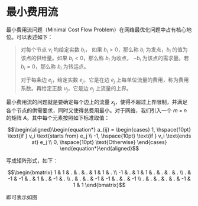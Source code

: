 # 最小费用流 

最小费用流问题（Minimal Cost Flow Problem）在网络最优化问题中占有核心地位。可以表述如下：

> 对每个节点 $v_i$ 均给定实数 $b_i$， 如果 $b_i > 0$，那么称 $b_i$ 为发点，$b_i$ 的值为该点的供给量。如果 $b_i < 0$，那么称 $b_i$ 为收点， $-b_i$ 为该点的需求量。若  $b_i = 0$，那么称 $b_i$ 为转运点。
>
> 对于每条边 $e_j$，给定实数 $e_j$，它是在边 $e_j$ 上每单位流量的费用，称为费用系数。再给定正数 $u_j$，它是边 $e_j$ 上流量的上界。


最小费用流的问题就是要确定每个边上的流量 $x_j$，使得不超过上界限制，并满足各个节点的供需要求，同时又使得总费用最小。对于网络，我们引入一个 $m \times n$ 的矩阵 $A$。其中每个元素按照如下标准取值：

$$\begin{aligned}\begin{equation*}
a_{ij} = \begin{cases}
1, \hspace{10pt} \text{if } v_i \text{starts from} e_j \\
-1, \hspace{10pt} \text{if } v_i \text{ends at} e_j \\
0, \hspace{10pt} \text{Otherwise}
\end{cases}
\end{equation*}\end{aligned}$$

写成矩阵形式，如下：

$$\begin{bmatrix} 1 & 1 & . & . & . & 1 & 1 & . \\ -1 & . & 1 & 1 & . &  . & . & . \\  . & -1 & -1 & . & 1 & . & -1 & . \\ . & . & . & -1 & -1 & . & . & -1 \\ . & . & . & . & . & -1 & 1 & 1 \end{bmatrix}$$

即可表示如图